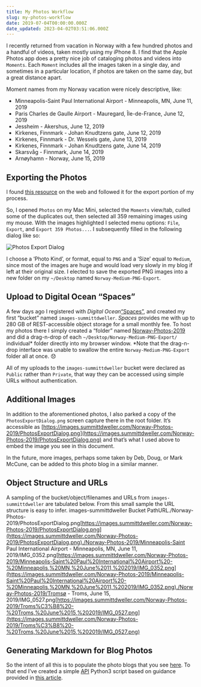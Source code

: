 ```yaml
---
title: My Photos Workflow
slug: my-photos-workflow
date: 2019-07-04T00:00:00.000Z
date_updated: 2023-04-02T03:51:06.000Z
---
```


I recently returned from vacation in Norway with a few hundred photos and a handful of videos, taken mostly using my iPhone 8.  I find that the Apple Photos app does a pretty nice job of cataloging photos and videos into `Moments`.  Each `Moment` includes all the images taken in a single day, and sometimes in a particular location, if photos are taken on the same day, but a great distance apart.

Moment names from my Norway vacation were nicely descriptive, like:

- Minneapolis-Saint Paul International Airport - Minneapolis, MN, June 11, 2019
- Paris Charles de Gaulle Airport - Mauregard, Île-de-France, June 12, 2019
- Jessheim - Akershus, June 12, 2019
- Kirkenes, Finnmark - Johan Knudtzens gate, June 12, 2019
- Kirkenes, Finnmark - Dr. Wessels gate, June 13, 2019
- Kirkenes, Finnmark - Johan Knudtzens gate, June 14, 2019
- Skarsvåg - Finnmark, June 14, 2019
- Arnøyhamn - Norway, June 15, 2019

## Exporting the Photos

I found [this resource](https://support.apple.com/guide/photos/export-photos-videos-and-slideshows-pht6e157c5f/mac) on the web and followed it for the export portion of my process.

So, I opened `Photos` on my Mac Mini, selected the `Moments` view/tab, culled some of the duplicates out, then selected all 359 remaining images using my mouse.  With the images highlighted I selected menu options: `File`, `Export`, and `Export 359 Photos...`. I subsequently filled in the following dialog like so:

![Photos Export Dialog](https://images.summittdweller.com/Norway-Photos-2019/PhotosExportDialog.png)

I choose a ‘Photo Kind’, or format, equal to `PNG` and a ‘Size’ equal to `Medium`, since most of the images are huge and would load very slowly in my blog if left at their original size.  I elected to save the exported PNG images into a new folder on my `~/Desktop` named `Norway-Medium-PNG-Export`.

## Upload to Digital Ocean “Spaces”

A few days ago I registered with *Digital Ocean*[“Spaces”](https://cloud.digitalocean.com/spaces?i=d7d6c7), and created my first “bucket” named `images-summittdweller`. *Spaces* provides me with up to 280 GB of REST-accessible object storage for a small monthly fee.  To host my photos there I simply created a “folder” named [Norway-Photos-2019](https://cloud.digitalocean.com/spaces/images-summittdweller?i=d7d6c7&amp;path=Norway-Photos-2019%2F) and did a drag-n-drop of each `~/Desktop/Norway-Medium-PNG-Export/` individual* folder directly into my browser window.  *Note that the drag-n-drop interface was unable to swallow the entire `Norway-Medium-PNG-Export` folder all at once. 😞

All of my uploads to the `images-summittdweller` bucket were declared as `Public` rather than `Private`, that way they can be accessed using simple URLs without authentication.

## Additional Images

In addition to the aforementioned photos, I also parked a copy of the `PhotosExportDialog.png` screen capture there in the root folder.  It’s accessible as [https://images.summittdweller.com/Norway-Photos-2019/PhotosExportDialog.png](https://images.summittdweller.com/Norway-Photos-2019/PhotosExportDialog.png) and that’s what I used above to embed the image you see in this document.

In the future, more images, perhaps some taken by Deb, Doug, or Mark McCune, can be added to this photo blog in a similar manner.

## Object Structure and URLs

A sampling of the bucket/object/filenames and URLs from `images-summittdweller` are tabulated below.  From this small sample the URL structure is easy to infer.
images-summittdweller Bucket PathURL./Norway-Photos-2019/PhotosExportDialog.png[https://images.summittdweller.com/Norway-Photos-2019/PhotosExportDialog.png](https://images.summittdweller.com/Norway-Photos-2019/PhotosExportDialog.png)./Norway-Photos-2019/Minneapolis-Saint Paul International Airport - Minneapolis, MN, June 11, 2019/IMG_0352.png[https://images.summittdweller.com/Norway-Photos-2019/Minneapolis-Saint%20Paul%20International%20Airport%20-%20Minneapolis,%20MN,%20June%2011,%202019/IMG_0352.png](https://images.summittdweller.com/Norway-Photos-2019/Minneapolis-Saint%20Paul%20International%20Airport%20-%20Minneapolis,%20MN,%20June%2011,%202019/IMG_0352.png)./Norway-Photos-2019/Tromsø - Troms, June 15, 2019/IMG_0527.png[https://images.summittdweller.com/Norway-Photos-2019/Troms%C3%B8%20-%20Troms,%20June%2015,%202019/IMG_0527.png](https://images.summittdweller.com/Norway-Photos-2019/Troms%C3%B8%20-%20Troms,%20June%2015,%202019/IMG_0527.png)
## Generating Markdown for Blog Photos

So the intent of all this is to populate the photo blogs that you see [here](http://localhost:1313/posts/2019/07/my-photo-workflow/content/photos). To that end I’ve created a simple [API](https://www.digitalocean.com/docs/api/) Python3 script based on guidance provided in [this article](https://www.digitalocean.com/community/questions/how-to-access-all-the-files-stored-in-a-spaces-folder).
